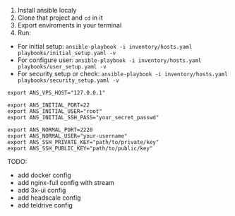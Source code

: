 1. Install ansible localy
2. Clone that project and `cd` in it
3. Export enviroments in your terminal
4. Run:
- For initial setup: `ansible-playbook -i inventory/hosts.yaml playbooks/initial_setup.yaml -v`
- For configure user: `ansible-playbook -i inventory/hosts.yaml playbooks/user_setup.yaml -v`
- For security setup or check: `ansible-playbook -i inventory/hosts.yaml playbooks/security_setup.yaml -v`

```
export ANS_VPS_HOST="127.0.0.1"

export ANS_INITIAL_PORT=22
export ANS_INITIAL_USER="root"
export ANS_INITIAL_SSH_PASS="your_secret_passwd"

export ANS_NORMAL_PORT=2220
export ANS_NORMAL_USER="your-username"
export ANS_SSH_PRIVATE_KEY="path/to/private/key"
export ANS_SSH_PUBLIC_KEY="path/to/public/key"
```

TODO:
- add docker config
- add nginx-full config with stream 
- add 3x-ui config
- add headscale config
- add teldrive config
